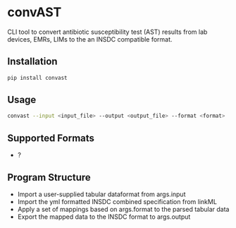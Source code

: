# convAST

CLI tool to convert antibiotic susceptibility test (AST) results from lab devices, EMRs, LIMs to the an INSDC compatible format.

## Installation

```bash
pip install convast
```

## Usage

```bash
convast --input <input_file> --output <output_file> --format <format>
```

## Supported Formats

- ?

## Program Structure

- Import a user-supplied tabular dataformat from args.input
- Import the yml formatted INSDC combined specification from linkML
- Apply a set of mappings based on args.format to the parsed tabular data
- Export the mapped data to the INSDC format to args.output

